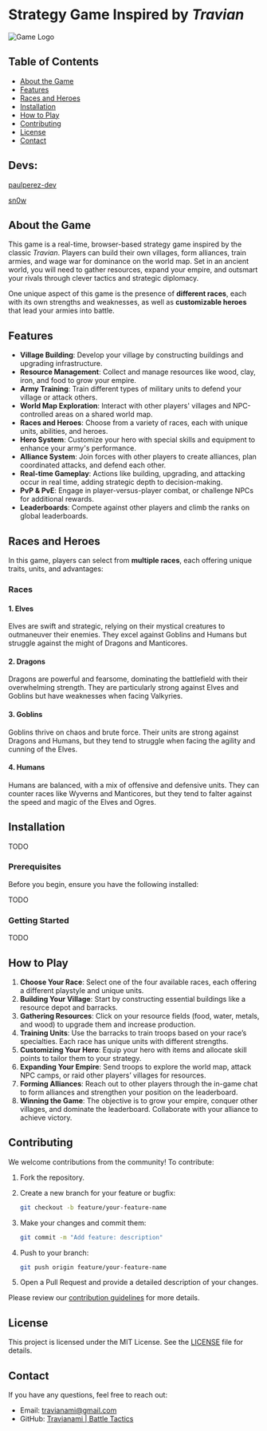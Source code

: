 # Strategy Game Inspired by *Travian*

![Game Logo](path_to_logo_image)

## Table of Contents
- [About the Game](#about-the-game)
- [Features](#features)
- [Races and Heroes](#races-and-heroes)
- [Installation](#installation)
- [How to Play](#how-to-play)
- [Contributing](#contributing)
- [License](#license)
- [Contact](#contact)

## Devs: 
[paulperez-dev](https://github.com/paulperez-dev)

[sn0w](https://github.com/erperezm)
## About the Game

This game is a real-time, browser-based strategy game inspired by the classic *Travian*. Players can build their own villages, form alliances, train armies, and wage war for dominance on the world map. Set in an ancient world, you will need to gather resources, expand your empire, and outsmart your rivals through clever tactics and strategic diplomacy.

One unique aspect of this game is the presence of **different races**, each with its own strengths and weaknesses, as well as **customizable heroes** that lead your armies into battle.

## Features

- **Village Building**: Develop your village by constructing buildings and upgrading infrastructure.
- **Resource Management**: Collect and manage resources like wood, clay, iron, and food to grow your empire.
- **Army Training**: Train different types of military units to defend your village or attack others.
- **World Map Exploration**: Interact with other players' villages and NPC-controlled areas on a shared world map.
- **Races and Heroes**: Choose from a variety of races, each with unique units, abilities, and heroes.
- **Hero System**: Customize your hero with special skills and equipment to enhance your army's performance.
- **Alliance System**: Join forces with other players to create alliances, plan coordinated attacks, and defend each other.
- **Real-time Gameplay**: Actions like building, upgrading, and attacking occur in real time, adding strategic depth to decision-making.
- **PvP & PvE**: Engage in player-versus-player combat, or challenge NPCs for additional rewards.
- **Leaderboards**: Compete against other players and climb the ranks on global leaderboards.

## Races and Heroes

In this game, players can select from **multiple races**, each offering unique traits, units, and advantages:

### Races

#### 1. **Elves**
Elves are swift and strategic, relying on their mystical creatures to outmaneuver their enemies. They excel against Goblins and Humans but struggle against the might of Dragons and Manticores.

#### 2. **Dragons**
Dragons are powerful and fearsome, dominating the battlefield with their overwhelming strength. They are particularly strong against Elves and Goblins but have weaknesses when facing Valkyries.

#### 3. **Goblins**
Goblins thrive on chaos and brute force. Their units are strong against Dragons and Humans, but they tend to struggle when facing the agility and cunning of the Elves.

#### 4. **Humans**
Humans are balanced, with a mix of offensive and defensive units. They can counter races like Wyverns and Manticores, but they tend to falter against the speed and magic of the Elves and Ogres.

## Installation
TODO
### Prerequisites

Before you begin, ensure you have the following installed:

TODO

### Getting Started

TODO

## How to Play

1. **Choose Your Race**: Select one of the four available races, each offering a different playstyle and unique units.
2. **Building Your Village**: Start by constructing essential buildings like a resource depot and barracks.
3. **Gathering Resources**: Click on your resource fields (food, water, metals, and wood) to upgrade them and increase production.
4. **Training Units**: Use the barracks to train troops based on your race’s specialties. Each race has unique units with different strengths.
5. **Customizing Your Hero**: Equip your hero with items and allocate skill points to tailor them to your strategy.
6. **Expanding Your Empire**: Send troops to explore the world map, attack NPC camps, or raid other players’ villages for resources.
7. **Forming Alliances**: Reach out to other players through the in-game chat to form alliances and strengthen your position on the leaderboard.
8. **Winning the Game**: The objective is to grow your empire, conquer other villages, and dominate the leaderboard. Collaborate with your alliance to achieve victory.

## Contributing

We welcome contributions from the community! To contribute:

1. Fork the repository.
2. Create a new branch for your feature or bugfix:

	```bash
	git checkout -b feature/your-feature-name
	```

3. Make your changes and commit them:

	```bash
	git commit -m "Add feature: description"
	```

4. Push to your branch:

	```bash
	git push origin feature/your-feature-name
	```

5. Open a Pull Request and provide a detailed description of your changes.

Please review our [contribution guidelines](CONTRIBUTING.md) for more details.

## License

This project is licensed under the MIT License. See the [LICENSE](LICENSE) file for details.

## Contact

If you have any questions, feel free to reach out:

- Email: travianami@gmail.com
- GitHub: [Travianami | Battle Tactics](https://github.com/yourusername)
